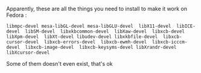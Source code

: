 Apparently, these are all the things you need to install to make it work on Fedora :
```
libmpc-devel mesa-libGL-devel mesa-libGLU-devel  libX11-devel  libICE-devel  libSM-devel  libxkbcommon-devel  libXaw-devel  libxcb-devel  libXpm-devel  libXt-devel libudev-devel libxkbfile-devel  libxcb-cursor-devel  libxcb-errors-devel  libxcb-ewmh-devel  libxcb-icccm-devel  libxcb-image-devel  libxcb-keysyms-devel libXrandr-devel libXcursor-devel
```
Some of them doesn't even exist, that's ok
